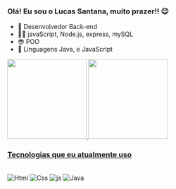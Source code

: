### Olá! Eu sou o Lucas Santana, muito prazer!! 😉

- 🔭 Desenvolvedor Back-end
- 🐱‍👤 javaScript, Node.js, express, mySQL
- 😎 POO
- 🌱 Linguagens Java, e JavaScript

<div>
  <a href="https://portifolio-lucas-two.vercel.app/">
  <img height="180em" src="https://github-readme-stats.vercel.app/api?username=LucasSantana17&show_icons=true&theme=neon&include_all_commits=true$count_private=true")/>
  <img height="180em" src="https://github-readme-stats.vercel.app/api/top-langs/?username=LucasSantana17&layout=compact&langs_count=16&theme=neon"/>
</div>

### Tecnologias que eu atualmente uso 

<div style="display: inline-block"></br>
 <img aling="center" alt="Html" src="https://img.shields.io/badge/HTML5-E34F26?style=for-the-badge&logo=html5&logoColor=white">
 <img aling="center" alt="Css" src="https://img.shields.io/badge/CSS3-1572B6?style=for-the-badge&logo=css3&logoColor=white">
 <img aling="center" alt="js" src="https://img.shields.io/badge/JavaScript-323330?style=for-the-badge&logo=javascript&logoColor=F7DF1E" >
 <img aling="center" alt="Java" src="https://img.shields.io/badge/Java-ED8B00?style=for-the-badge&logo=openjdk&logoColor=white">
</div>
